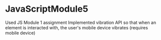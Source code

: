# JavaScriptModule5
Used JS Module 1 assignment
Implemented vibration API so that when an element is interacted with, the user's mobile device vibrates (requires mobile device)
